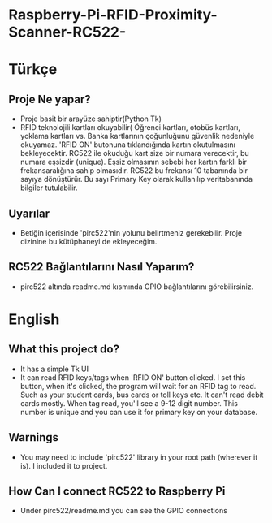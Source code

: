 # Raspberry-Pi-RFID-Proximity-Scanner-RC522-

# Türkçe

## Proje Ne yapar?
* Proje basit bir arayüze sahiptir(Python Tk)
* RFID teknolojili kartları okuyabilir( Öğrenci kartları, otobüs kartları, yoklama kartları vs. Banka kartlarının çoğunluğunu güvenlik nedeniyle okuyamaz. 'RFID ON' butonuna tıklandığında kartın okutulmasını bekleyecektir. RC522 ile okuduğu kart size bir numara verecektir, bu numara eşsizdir (unique). Eşsiz olmasının sebebi her kartın farklı bir frekansaralığına sahip olmasıdır. RC522 bu frekansı 10 tabanında bir sayıya dönüştürür. Bu sayı Primary Key olarak kullanılıp veritabanında bilgiler tutulabilir.

## Uyarılar
* Betiğin içerisinde 'pirc522'nin yolunu belirtmeniz gerekebilir. Proje dizinine bu kütüphaneyi de ekleyeceğim.

## RC522 Bağlantılarını Nasıl Yaparım?
* pirc522 altında readme.md kısmında GPIO bağlantılarını görebilirsiniz.

# English

## What this project do?
* It has a simple Tk UI
* It can read RFID keys/tags when 'RFID ON' button clicked. I set this button, when it's clicked, the program will wait for an RFID tag to read. Such as your student cards, bus cards or toll keys etc. It can't read debit cards mostly. When tag read, you'll see a 9-12 digit number. This number is unique and you can use it for primary key on your database.

## Warnings
* You may need to include 'pirc522' library in your root path (wherever it is). I included it to project.

## How Can I connect RC522 to Raspberry Pi
* Under pirc522/readme.md you can see the GPIO connections 
